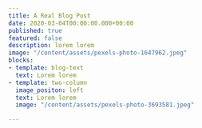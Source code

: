```yaml
---
title: A Real Blog Post
date: 2020-03-04T00:00:00.000+00:00
published: true
featured: false
description: lorem lorem
image: "/content/assets/pexels-photo-1647962.jpeg"
blocks:
- template: blog-text
  text: Lorem lorem
- template: two-column
  image_positon: left
  text: Lorem lorem
  image: "/content/assets/pexels-photo-3693581.jpeg"

---
```


